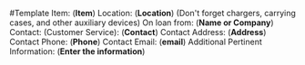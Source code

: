 #Template 
Item: (**Item**)
Location: (**Location**)
(Don't forget chargers, carrying cases, and other auxiliary devices)
On loan from: (**Name or Company**)
Contact: (Customer Service):  (**Contact**)
Contact Address: (**Address**)
Contact Phone:  (**Phone**)
Contact Email:  (**email**)
Additional Pertinent Information:
    (**Enter the information**)
